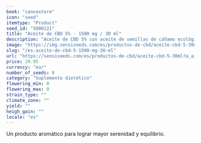 ```yaml
---
book: "cannastore"
icon: "seed"
itemtype: "Product"
seed_id: "5000121"
title: "Aceite de CBD 5% - 1500 mg / 30 ml"
description: "Aceite de CBD 5% con aceite de semillas de cáñamo ecológico ✓ 30 ml (1500 mg) ✓ Disponible en otras concentraciones ✓ Apto para vegetarianos ✓ Sin gluten."
image: "https://img.sensiseeds.com/es/productos-de-cbd/aceite-cbd-5-30ml-image.png"
slug: "/es-aceite-de-cbd-5-1500-mg-30-ml"
url: "https://sensiseeds.com/es/productos-de-cbd/aceite-cbd-5-30ml?a_aid=cannastore"
price: 29.95
currency: "eur"
number_of_seeds: 0
category: "Suplemento dietético"
flowering_min: 0
flowering_max: 0
strain_type: ""
climate_zone: ""
yield: ""
heigh_gain: ""
locale: "es"
---
```

Un producto aromático para lograr mayor serenidad y equilibrio.

